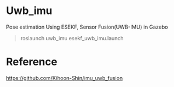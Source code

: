 # Uwb_imu
Pose estimation Using ESEKF, Sensor Fusion(UWB-IMU) in Gazebo

>  roslaunch uwb_imu esekf_uwb_imu.launch 

# Reference 
https://github.com/Kihoon-Shin/imu_uwb_fusion
